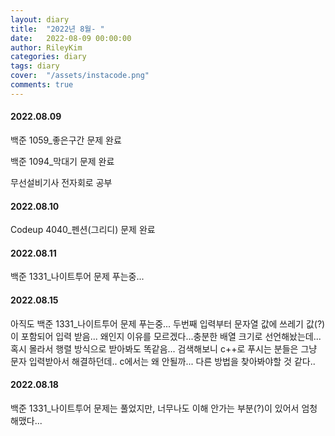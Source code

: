 ```yaml
---
layout: diary
title:  "2022년 8월- "
date:   2022-08-09 00:00:00
author: RileyKim
categories: diary
tags: diary
cover:  "/assets/instacode.png"
comments: true
---
```




#### 2022.08.09
백준 1059_좋은구간 문제 완료

백준 1094_막대기 문제 완료

무선설비기사 전자회로 공부



#### 2022.08.10
Codeup 4040_펜션(그리디) 문제 완료



#### 2022.08.11
백준 1331_나이트투어 문제 푸는중...



#### 2022.08.15
아직도 백준 1331_나이트투어 문제 푸는중...
두번째 입력부터 문자열 값에 쓰레기 값(?)이 포함되어 입력 받음...
왜인지 이유를 모르겠다...충분한 배열 크기로 선언해놨는데...
혹시 몰라서 행렬 방식으로 받아봐도 똑같음...
검색해보니 c++로 푸시는 분들은 그냥 문자 입력받아서 해결하던데..
c에서는 왜 안될까...
다른 방법을 찾아봐야할 것 같다..



#### 2022.08.18
백준 1331_나이트투어 문제는 풀었지만, 너무나도 이해 안가는 부분(?)이 있어서 엄청 해맸다...
